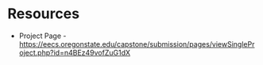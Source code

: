 # Resources

- Project Page - https://eecs.oregonstate.edu/capstone/submission/pages/viewSingleProject.php?id=n4BEz49vofZuG1dX
